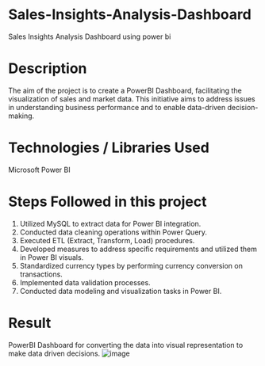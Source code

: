 # Sales-Insights-Analysis-Dashboard
Sales Insights Analysis Dashboard using power bi

# Description
The aim of the project is to create a PowerBI Dashboard, facilitating the visualization of sales and market data. This initiative aims to address issues in understanding business performance and to enable data-driven decision-making.

# Technologies / Libraries Used
Microsoft Power BI

# Steps Followed in this project
1. Utilized MySQL to extract data for Power BI integration.
2. Conducted data cleaning operations within Power Query.
3. Executed ETL (Extract, Transform, Load) procedures.
4. Developed measures to address specific requirements and utilized them in Power BI visuals.
5. Standardized currency types by performing currency conversion on transactions.
6. Implemented data validation processes.
7. Conducted data modeling and visualization tasks in Power BI.

# Result 
PowerBI Dashboard for converting the data into visual representation to make data driven decisions.
![image](https://github.com/SudhaRamanna/Sales-Insights-Analysis-Dashboard/assets/154912150/353f849d-7bac-4d28-a41e-e958c3776466)





